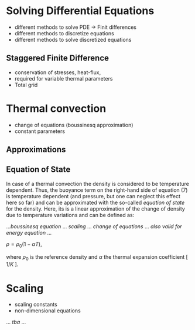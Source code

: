 # Solving Differential Equations

- different methods to solve PDE -> Finit differences
- different methods to discretize equations 
- different methods to solve discretized equations

## Staggered Finite Difference

- conservation of stresses, heat-flux, 
- required for variable thermal parameters
- Total grid 

# Thermal convection

- change of equations (boussinesq approximation)
- constant parameters

## Approximations 

## Equation of State

In case of a thermal convection the density is considered to be temperature dependent. Thus, the buoyance term on the right-hand side of equation $(7)$ is temperature dependent (and pressure, but one can neglect this effect here so far) and can be approximated with the so-called *equation of state* for the density. Here, its is a linear approximation of the change of density due to temperature variations and can be defined as:

...*boussinesq equation* ... *scaling* ... *change of equations* ... *also valid for energy equation* ...

$\begin{equation}
\rho = \rho_0 (1-\alpha T),
\end{equation}$

where $ρ_0$ is the reference density and $\alpha$ the thermal expansion coefficient [ $1/K$ ]. 

# Scaling

- scaling constants
- non-dimensional equations

... *tba* ...
